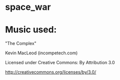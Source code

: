 # space_war






# Music used:


"The Complex"

Kevin MacLeod (incompetech.com)

Licensed under Creative Commons: By Attribution 3.0

http://creativecommons.org/licenses/by/3.0/
